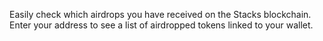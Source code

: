 Easily check which airdrops you have received on the Stacks blockchain. Enter your address to see a list of airdropped tokens linked to your wallet.
